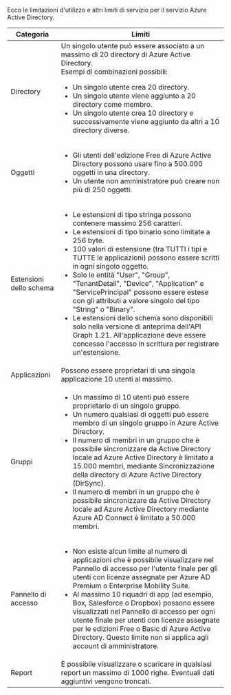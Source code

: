 Ecco le limitazioni d'utilizzo e altri limiti di servizio per il servizio Azure Active Directory.

| Categoria | Limiti |
| --- | --- |
| Directory |Un singolo utente può essere associato a un massimo di 20 directory di Azure Active Directory.<br />Esempi di combinazioni possibili: <ul> <li>Un singolo utente crea 20 directory.</li><li>Un singolo utente viene aggiunto a 20 directory come membro.</li><li>Un singolo utente crea 10 directory e successivamente viene aggiunto da altri a 10 directory diverse.</li></ul> |
| Oggetti |<ul><li>Gli utenti dell'edizione Free di Azure Active Directory possono usare fino a 500.000 oggetti in una directory.</li><li>Un utente non amministratore può creare non più di 250 oggetti.</li></ul> |
| Estensioni dello schema |<ul><li>Le estensioni di tipo stringa possono contenere massimo 256 caratteri. </li><li>Le estensioni di tipo binario sono limitate a 256 byte.</li><li>100 valori di estensione (tra TUTTI i tipi e TUTTE le applicazioni) possono essere scritti in ogni singolo oggetto.</li><li>Solo le entità "User", "Group", "TenantDetail", "Device", "Application" e "ServicePrincipal" possono essere estese con gli attributi a valore singolo del tipo "String" o "Binary".</li><li>Le estensioni dello schema sono disponibili solo nella versione di anteprima dell'API Graph 1.21. All'applicazione deve essere concesso l'accesso in scrittura per registrare un'estensione.</li></ul> |
| Applicazioni |Possono essere proprietari di una singola applicazione 10 utenti al massimo. |
| Gruppi |<ul><li>Un massimo di 10 utenti può essere proprietario di un singolo gruppo.</li><li>Un numero qualsiasi di oggetti può essere membro di un singolo gruppo in Azure Active Directory.</li><li>Il numero di membri in un gruppo che è possibile sincronizzare da Active Directory locale ad Azure Active Directory è limitato a 15.000 membri, mediante Sincronizzazione della directory di Azure Active Directory (DirSync).</li><li>Il numero di membri in un gruppo che è possibile sincronizzare da Active Directory locale ad Azure Active Directory mediante Azure AD Connect è limitato a 50.000 membri.</li></ul> |
| Pannello di accesso |<ul><li>Non esiste alcun limite al numero di applicazioni che è possibile visualizzare nel Pannello di accesso per l'utente finale per gli utenti con licenze assegnate per Azure AD Premium o Enterprise Mobility Suite.</li><li>Al massimo 10 riquadri di app (ad esempio, Box, Salesforce o Dropbox) possono essere visualizzati nel Pannello di accesso per ogni utente finale per utenti con licenze assegnate per le edizioni Free o Basic di Azure Active Directory. Questo limite non si applica agli account di amministratore.</li></ul> |
| Report |È possibile visualizzare o scaricare in qualsiasi report un massimo di 1000 righe. Eventuali dati aggiuntivi vengono troncati. |

<!---HONumber=Oct15_HO3-->